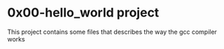 # 0x00-hello_world project

This project contains some files that describes the way the gcc compiler works
